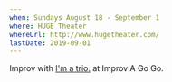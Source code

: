 ```yaml
---
when: Sundays August 18 - September 1
where: HUGE Theater
whereUrl: http://www.hugetheater.com/
lastDate: 2019-09-01
---
```

Improv with [I'm a trio.][trio] at Improv A Go Go.

[trio]: https://www.facebook.com/imatrio/
 